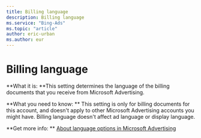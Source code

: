 ```yaml
---
title: Billing language
description: Billing language
ms.service: "Bing-Ads"
ms.topic: "article"
author: eric-urban
ms.author: eur
---
```


# Billing language

**What it is: **This setting determines the language of the billing documents that you receive from Microsoft Advertising.

**What you need to know: **    This setting is only for billing documents for this account, and doesn't apply to other Microsoft Advertising accounts you might have. Billing language doesn't affect ad language or display language.

**Get more info: **	[About language options in Microsoft Advertising](../hlp_BA_CONC_AboutLanguageOptions.md)


